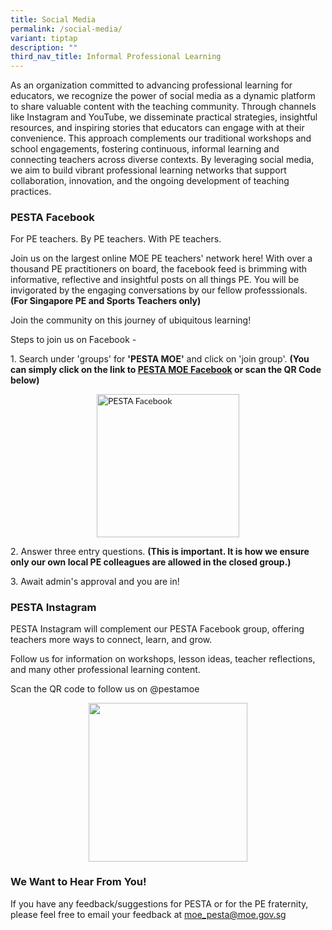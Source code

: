 ```yaml
---
title: Social Media
permalink: /social-media/
variant: tiptap
description: ""
third_nav_title: Informal Professional Learning
---
```

<p>As an organization committed to advancing professional learning for educators,
we recognize the power of social media as a dynamic platform to share valuable
content with the teaching community. Through channels like Instagram and
YouTube, we disseminate practical strategies, insightful resources, and
inspiring stories that educators can engage with at their convenience.
This approach complements our traditional workshops and school engagements,
fostering continuous, informal learning and connecting teachers across
diverse contexts. By leveraging social media, we aim to build vibrant professional
learning networks that support collaboration, innovation, and the ongoing
development of teaching practices.</p>
<h3>PESTA Facebook</h3>
<p>For PE teachers. By PE teachers. With PE teachers.</p>
<p>Join us on the largest online MOE PE teachers' network here! With over
a thousand PE practitioners on board, the facebook feed is brimming with
informative, reflective and insightful posts on all things PE. You will
be invigorated by the engaging conversations by our fellow professsionals. <strong>(For Singapore PE and Sports Teachers only)</strong>
</p>
<p>Join the community on this journey of ubiquitous learning!</p>
<p>Steps to join us on Facebook -</p>
<p>1. Search under 'groups' for&nbsp;<strong>'PESTA MOE'</strong>&nbsp;and
click on 'join group'.&nbsp;<strong>(You can simply click on the link to <a href="https://www.facebook.com/groups/1526387690786653/" rel="noopener noreferrer nofollow" target="_blank"><u>PESTA MOE Facebook</u></a> or scan the QR Code below)</strong>
</p>
<div class="isomer-image-wrapper">
<img style="box-sizing: inherit; font-family: Lato, sans-serif; max-width: 100%; height: auto; display: block; margin: auto; width: 228.233px;" height="auto" width="100%" alt="PESTA Facebook" src="https://pesta.moe.edu.sg/images/image001-(1).png">
</div>
<p>2. Answer three entry questions. <strong>(This is important. It is how we ensure only our own local PE colleagues are allowed in the closed group.)</strong>
</p>
<p>3. Await admin's approval and you are in!</p>
<h3>PESTA Instagram</h3>
<p>PESTA Instagram will complement our PESTA Facebook group, offering teachers
more ways to connect, learn, and grow.</p>
<p>Follow us for information on workshops, lesson ideas, teacher reflections,
and many other professional learning content.</p>
<p>Scan the QR code to follow us on @pestamoe</p>
<div class="isomer-image-wrapper">
<img style="box-sizing: inherit; font-family: Lato, sans-serif; max-width: 100%; height: auto; display: block; margin: auto; width: 253.585px;" height="auto" width="100%" alt="" src="https://pesta.moe.edu.sg/images/PESTA_Instagram_QR_Code.png">
</div>
<h3>We Want to Hear From You!</h3>
<p>If you have any feedback/suggestions for PESTA or for the PE fraternity,
please feel free to email your feedback at <a href="https://www.facebook.com/groups/1526387690786653/" rel="noopener noreferrer nofollow" target="_blank">moe_pesta@moe.gov.sg</a>
</p>